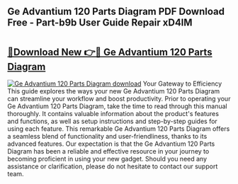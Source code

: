 ## Ge Advantium 120 Parts Diagram PDF Download Free - Part-b9b User Guide Repair xD4lM

# <h2><a href="http://dfighz7.blite.top/?on=Ge+Advantium+120+Parts+Diagram">🔗Download New 👉🔴 Ge Advantium 120 Parts Diagram</a></h2>

[![Ge Advantium 120 Parts Diagram download](https://i.imgur.com/lujVjoI.png)](http://dfighz7.blite.top/?on=Ge+Advantium+120+Parts+Diagram)
Your Gateway to Efficiency This guide explores the ways your new Ge Advantium 120 Parts Diagram can streamline your workflow and boost productivity. Prior to operating your Ge Advantium 120 Parts Diagram, take the time to read through this manual thoroughly. It contains valuable information about the product's features and functions, as well as setup instructions and step-by-step guides for using each feature. This remarkable Ge Advantium 120 Parts Diagram offers a seamless blend of functionality and user-friendliness, thanks to its advanced features. Our expectation is that the Ge Advantium 120 Parts Diagram has been a reliable and effective resource in your journey to becoming proficient in using your new gadget. Should you need any assistance or clarification, please do not hesitate to contact our support team.
